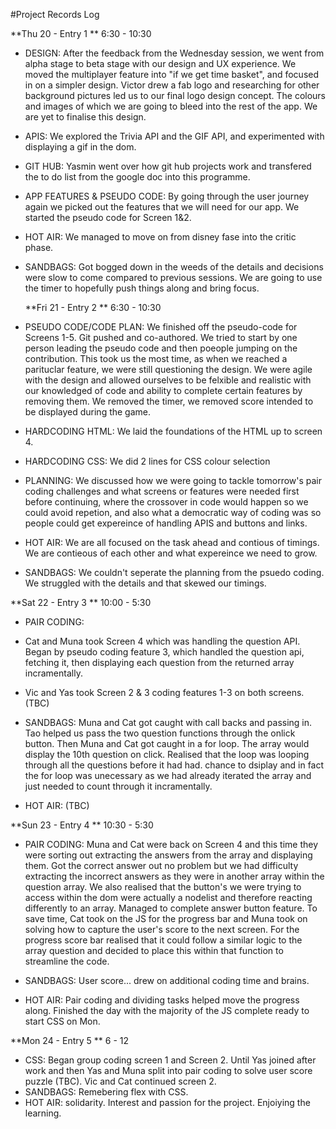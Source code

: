 #Project Records Log

**Thu 20 - Entry 1 ** 6:30 - 10:30

- DESIGN: After the feedback from the Wednesday session, we went from alpha stage to beta stage with our design and UX experience.
  We moved the multiplayer feature into "if we get time basket", and focused in on a simpler design. Victor drew a fab logo
  and researching for other background pictures led us to our final logo design concept. The colours and images of which 
  we are going to bleed into the rest of the app.
  We are yet to finalise this design.  
  
- APIS: We explored the Trivia API and the GIF API, and experimented with displaying a gif in the dom. 

- GIT HUB: Yasmin went over how git hub projects work and transfered the to do list from the google doc into this programme. 

- APP FEATURES & PSEUDO CODE: By going through the user journey again we picked out the features that we will need for our app.
  We started the pseudo code for Screen 1&2. 
  
- HOT AIR: We managed to move on from disney fase into the critic phase. 

- SANDBAGS: Got bogged down in the weeds of the details and decisions were slow to come compared to previous sessions. We are going
  to use the timer to hopefully push things along and bring focus. 
  
  **Fri 21 - Entry 2 ** 6:30 - 10:30

- PSEUDO CODE/CODE PLAN: We finished off the pseudo-code for Screens 1-5. Git pushed and co-authored. We tried to start by one person leading the pseudo code and then poeople   jumping on the contribution. This took us the most time, as when we reached a parituclar feature, we were still questioning the design. We were agile with the       design and allowed ourselves to be felxible and realistic with our knowledged of code and ability to complete certain features by removing them. We removed the     timer, we removed score intended to be displayed during the game. 

- HARDCODING HTML: We laid the foundations of the HTML up to screen 4. 

- HARDCODING CSS: We did 2 lines for CSS colour selection 

- PLANNING: We discussed how we were going to tackle tomorrow's pair coding challenges and what screens or features were needed first before continuing, where the     crossover in code would happen so we could avoid repetion, and also what a democratic way of coding was so people could get expereince of handling APIS and         buttons and links. 
- HOT AIR: We are all focused on the task ahead and contious of timings. We are contieous of each other and what expereince we need to grow. 
- SANDBAGS: We couldn't seperate the planning from the psuedo coding. We struggled with the details and that skewed our timings. 

**Sat 22 - Entry 3 ** 10:00 - 5:30
- PAIR CODING: 
- Cat and Muna took Screen 4 which was handling the question API. Began by pseudo coding feature 3, which handled the question api, fetching it, then displaying each question from the returned array incramentally. 
- Vic and Yas took Screen 2 & 3 coding features 1-3 on both screens. (TBC)

- SANDBAGS: Muna and Cat got caught with call backs and passing in. Tao helped us pass the two question functions through the onlick button. Then Muna and Cat got caught in a for loop. The array would display the 10th question on click. Realised that the loop was looping through all the questions before it had had. chance to dsiplay and in fact the for loop was unecessary as we had already iterated the array and just needed to count through it incramentally. 

- HOT AIR: (TBC)

**Sun 23 - Entry 4 ** 10:30 - 5:30
- PAIR CODING: Muna and Cat were back on Screen 4 and this time they were sorting out extracting the answers from the array and displaying them. Got the correct answer out no problem but we had difficulty extracting the incorrect answers as they were in another array within the question array. We also realised that the button's we were trying to access within the dom were actually a nodelist and therefore reacting differently to an array. Managed to complete answer button feature. To save time, Cat took on the JS for the progress bar and Muna took on solving how to capture the user's score to the next screen. For the progress score bar realised that it could follow a similar logic to the array question and decided to place this within that function to streamline the code. 

- SANDBAGS: User score... drew on additional coding time and brains.

- HOT AIR: Pair coding and dividing tasks helped move the progress along. Finished the day with the majority of the JS complete ready to start CSS on Mon.

**Mon 24 - Entry 5 ** 6 - 12

- CSS: Began group coding screen 1 and Screen 2. Until Yas joined after work and then Yas and Muna split into pair coding to solve user score puzzle (TBC). Vic and Cat continued screen 2.
- SANDBAGS: Remebering flex with CSS. 
- HOT AIR: solidarity. Interest and passion for the project. Enjoiying the learning.  
